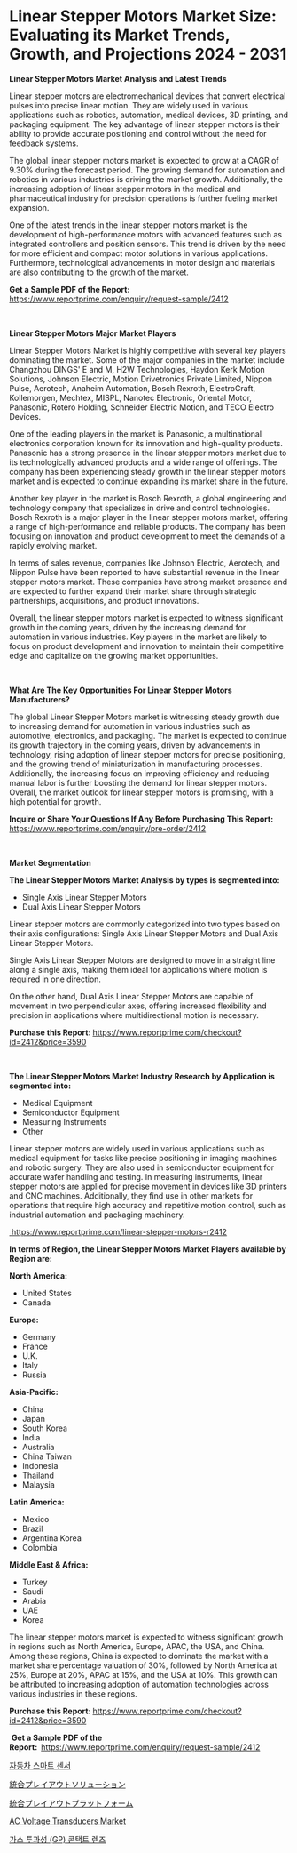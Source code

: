 <p><h1>Linear Stepper Motors Market Size: Evaluating its Market Trends, Growth, and Projections 2024 - 2031</h1></p><p><strong>Linear Stepper Motors Market Analysis and Latest Trends</strong></p>
<p><p>Linear stepper motors are electromechanical devices that convert electrical pulses into precise linear motion. They are widely used in various applications such as robotics, automation, medical devices, 3D printing, and packaging equipment. The key advantage of linear stepper motors is their ability to provide accurate positioning and control without the need for feedback systems.</p><p>The global linear stepper motors market is expected to grow at a CAGR of 9.30% during the forecast period. The growing demand for automation and robotics in various industries is driving the market growth. Additionally, the increasing adoption of linear stepper motors in the medical and pharmaceutical industry for precision operations is further fueling market expansion.</p><p>One of the latest trends in the linear stepper motors market is the development of high-performance motors with advanced features such as integrated controllers and position sensors. This trend is driven by the need for more efficient and compact motor solutions in various applications. Furthermore, technological advancements in motor design and materials are also contributing to the growth of the market.</p></p>
<p><strong>Get a Sample PDF of the Report:&nbsp;</strong> <a href="https://www.reportprime.com/enquiry/request-sample/2412">https://www.reportprime.com/enquiry/request-sample/2412</a></p>
<p>&nbsp;</p>
<p><strong>Linear Stepper Motors Major Market Players</strong></p>
<p><p>Linear Stepper Motors Market is highly competitive with several key players dominating the market. Some of the major companies in the market include Changzhou DINGS' E and M, H2W Technologies, Haydon Kerk Motion Solutions, Johnson Electric, Motion Drivetronics Private Limited, Nippon Pulse, Aerotech, Anaheim Automation, Bosch Rexroth, ElectroCraft, Kollemorgen, Mechtex, MISPL, Nanotec Electronic, Oriental Motor, Panasonic, Rotero Holding, Schneider Electric Motion, and TECO Electro Devices.</p><p>One of the leading players in the market is Panasonic, a multinational electronics corporation known for its innovation and high-quality products. Panasonic has a strong presence in the linear stepper motors market due to its technologically advanced products and a wide range of offerings. The company has been experiencing steady growth in the linear stepper motors market and is expected to continue expanding its market share in the future.</p><p>Another key player in the market is Bosch Rexroth, a global engineering and technology company that specializes in drive and control technologies. Bosch Rexroth is a major player in the linear stepper motors market, offering a range of high-performance and reliable products. The company has been focusing on innovation and product development to meet the demands of a rapidly evolving market.</p><p>In terms of sales revenue, companies like Johnson Electric, Aerotech, and Nippon Pulse have been reported to have substantial revenue in the linear stepper motors market. These companies have strong market presence and are expected to further expand their market share through strategic partnerships, acquisitions, and product innovations.</p><p>Overall, the linear stepper motors market is expected to witness significant growth in the coming years, driven by the increasing demand for automation in various industries. Key players in the market are likely to focus on product development and innovation to maintain their competitive edge and capitalize on the growing market opportunities.</p></p>
<p>&nbsp;</p>
<p><strong>What Are The Key Opportunities For Linear Stepper Motors Manufacturers?</strong></p>
<p><p>The global Linear Stepper Motors market is witnessing steady growth due to increasing demand for automation in various industries such as automotive, electronics, and packaging. The market is expected to continue its growth trajectory in the coming years, driven by advancements in technology, rising adoption of linear stepper motors for precise positioning, and the growing trend of miniaturization in manufacturing processes. Additionally, the increasing focus on improving efficiency and reducing manual labor is further boosting the demand for linear stepper motors. Overall, the market outlook for linear stepper motors is promising, with a high potential for growth.</p></p>
<p><strong>Inquire or Share Your Questions If Any Before Purchasing This Report:</strong> <a href="https://www.reportprime.com/enquiry/pre-order/2412">https://www.reportprime.com/enquiry/pre-order/2412</a></p>
<p>&nbsp;</p>
<p><strong>Market Segmentation</strong></p>
<p><strong>The Linear Stepper Motors Market Analysis by types is segmented into:</strong></p>
<p><ul><li>Single Axis Linear Stepper Motors</li><li>Dual Axis Linear Stepper Motors</li></ul></p>
<p><p>Linear stepper motors are commonly categorized into two types based on their axis configurations: Single Axis Linear Stepper Motors and Dual Axis Linear Stepper Motors. </p><p>Single Axis Linear Stepper Motors are designed to move in a straight line along a single axis, making them ideal for applications where motion is required in one direction. </p><p>On the other hand, Dual Axis Linear Stepper Motors are capable of movement in two perpendicular axes, offering increased flexibility and precision in applications where multidirectional motion is necessary.</p></p>
<p><strong>Purchase this Report:&nbsp;</strong><a href="https://www.reportprime.com/checkout?id=2412&price=3590">https://www.reportprime.com/checkout?id=2412&price=3590</a></p>
<p>&nbsp;</p>
<p><strong>The Linear Stepper Motors Market Industry Research by Application is segmented into:</strong></p>
<p><ul><li>Medical Equipment</li><li>Semiconductor Equipment</li><li>Measuring Instruments</li><li>Other</li></ul></p>
<p><p>Linear stepper motors are widely used in various applications such as medical equipment for tasks like precise positioning in imaging machines and robotic surgery. They are also used in semiconductor equipment for accurate wafer handling and testing. In measuring instruments, linear stepper motors are applied for precise movement in devices like 3D printers and CNC machines. Additionally, they find use in other markets for operations that require high accuracy and repetitive motion control, such as industrial automation and packaging machinery.</p></p>
<p><a href="https://www.reportprime.com/linear-stepper-motors-r2412">&nbsp;https://www.reportprime.com/linear-stepper-motors-r2412</a></p>
<p><strong>In terms of Region, the Linear Stepper Motors Market Players available by Region are:</strong></p>
<p>
    <p> <strong> North America: </strong>
        <ul>
            <li>United States</li>
            <li>Canada</li>
        </ul>
        </p> 
    <p> <strong> Europe: </strong>
        <ul>
            <li>Germany</li>
            <li>France</li>
            <li>U.K.</li>
            <li>Italy</li>
            <li>Russia</li>
        </ul>
        </p> 
    <p> <strong> Asia-Pacific: </strong>
        <ul>
            <li>China</li>
            <li>Japan</li>
            <li>South Korea</li>
            <li>India</li>
            <li>Australia</li>
            <li>China Taiwan</li>
            <li>Indonesia</li>
            <li>Thailand</li>
            <li>Malaysia</li>
        </ul>
        </p> 
    <p> <strong> Latin America: </strong>
        <ul>
            <li>Mexico</li>
            <li>Brazil</li>
            <li>Argentina Korea</li>
            <li>Colombia</li>
        </ul>
        </p> 
    <p> <strong> Middle East & Africa: </strong>
        <ul>
            <li>Turkey</li>
            <li>Saudi</li>
            <li>Arabia</li>
            <li>UAE</li>
            <li>Korea</li>
        </ul>
    </p>
    </p>
<p><p>The linear stepper motors market is expected to witness significant growth in regions such as North America, Europe, APAC, the USA, and China. Among these regions, China is expected to dominate the market with a market share percentage valuation of 30%, followed by North America at 25%, Europe at 20%, APAC at 15%, and the USA at 10%. This growth can be attributed to increasing adoption of automation technologies across various industries in these regions.</p></p>
<p><strong>Purchase this Report: </strong><a href="https://www.reportprime.com/checkout?id=2412&price=3590">https://www.reportprime.com/checkout?id=2412&price=3590</a></p>
<p>&nbsp;<strong>Get a Sample PDF of the Report:&nbsp;&nbsp;</strong><a href="https://www.reportprime.com/enquiry/request-sample/2412">https://www.reportprime.com/enquiry/request-sample/2412</a></p>
<p><strong></strong></p>
<p><p><a href="https://github.com/rrmadityapu/Market-Research-Report-List-2/blob/main/8354025102922.md">자동차 스마트 센서</a></p><p><a href="https://github.com/Alenaieme/Market-Research-Report-List-3/blob/main/942800082761.md">統合プレイアウトソリューション</a></p><p><a href="https://github.com/AhmadMann1950/Market-Research-Report-List-2/blob/main/391506882762.md">統合プレイアウトプラットフォーム</a></p><p><a href="https://github.com/rionkhanvai01/Market-Research-Report-List-2/blob/main/ac-voltage-transducers-market.md">AC Voltage Transducers Market</a></p><p><a href="https://github.com/njolsky1/Market-Research-Report-List-2/blob/main/9073801102923.md">가스 투과성 (GP) 콘택트 렌즈</a></p></p>